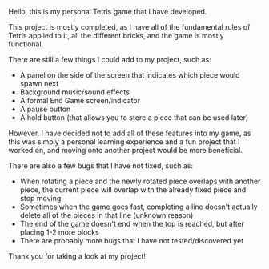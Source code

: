 Hello, this is my personal Tetris game that I have developed. 

This project is mostly completed, as I have all of the fundamental
rules of Tetris applied to it, all the different bricks, and the game is mostly functional.

There are still a few things I could add to my project, such as:

- A panel on the side of the screen that indicates which piece would spawn next
- Background music/sound effects
- A formal End Game screen/indicator
- A pause button
- A hold button (that allows you to store a piece that can be used later)

However, I have decided not to add all of these features into my game, as this was simply a personal learning experience and a fun project
that I worked on, and moving onto another project would be more beneficial.

There are also a few bugs that I have not fixed, such as:

- When rotating a piece and the newly rotated piece overlaps with another piece, the current piece will overlap with the already fixed piece and stop moving
- Sometimes when the game goes fast, completing a line doesn't actually delete all of the pieces in that line (unknown reason)
- The end of the game doesn't end when the top is reached, but after placing 1-2 more blocks
- There are probably more bugs that I have not tested/discovered yet

Thank you for taking a look at my project!